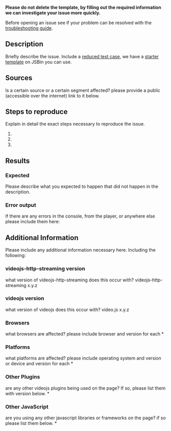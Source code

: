 __Please do not delete the template, by filling out the required information we can investigate your issue more quickly.__

Before opening an issue see if your problem can be resolved with the [troubleshooting guide](https://github.com/videojs/http-streaming/blob/master/docs/troubleshooting.md). 

## Description
Briefly describe the issue.
Include a [reduced test case](https://css-tricks.com/reduced-test-cases/), we have a [starter template](https://jsbin.com/gejugat/edit?html,output) on JSBin you can use.

## Sources
Is a certain source or a certain segment affected? please provide a public (accessible over the internet) link to it below.

## Steps to reproduce
Explain in detail the exact steps necessary to reproduce the issue.

1.
2.
3.

## Results
### Expected
Please describe what you expected to happen that did not happen in the description.

### Error output
If there are any errors in the console, from the player, or anywhere else please include them here:

## Additional Information
Please include any additional information necessary here. Including the following:


### videojs-http-streaming version
what version of videojs-http-streaming does this occur with?
videojs-http-streaming x.y.z

### videojs version
what version of videojs does this occur with?
video.js x.y.z

### Browsers
what browsers are affected? please include browser and version for each
*

### Platforms
what platforms are affected? please include operating system and version or device and version for each
*

### Other Plugins
are any other videojs plugins being used on the page? If so, please list them with version below.
*

### Other JavaScript
are you using any other javascript libraries or frameworks on the page? if so please list them below.
*
